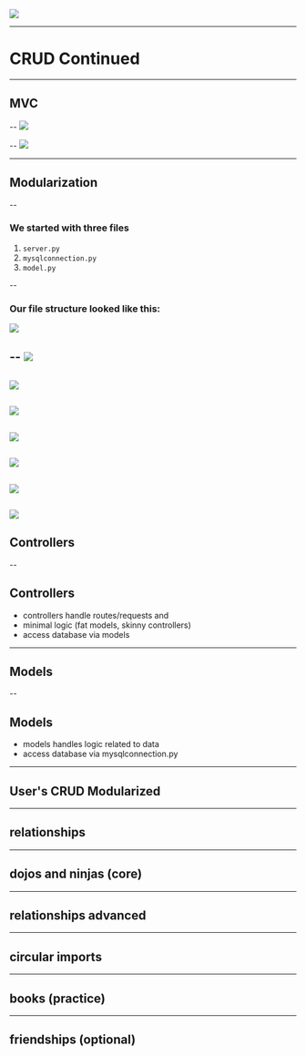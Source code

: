 ![](../images/coding_dojo_logo_white.png)
<!-- .slide:data-background="#000000" -->

---
<!-- .slide:data-background="#000000" -->
# CRUD Continued
---
## MVC
--
![](../images/mvc.png)
<!-- .element: data-trim class="r-stretch r-fit-text" -->
--
![](../images/mvc2.png)
<!-- .element: data-trim class="r-stretch r-fit-text" -->
---
## Modularization
--
### We started with three files
1. `server.py`   <!-- .element: class="fragment" -->
2. `mysqlconnection.py`   <!-- .element: class="fragment" -->
3. `model.py`   <!-- .element: class="fragment" -->

--
### Our file structure looked like this:
![](../images/pre-mod.png)
<!-- .element:class="r-stretch" -->
<!-- .element:class="fragment" -->
--
![](../images/mod1.png)
--
![](../images/mod2.png)
--
![](../images/mod3.png)
--
![](../images/mod4.png)
--
![](../images/mod5.png)
--
![](../images/mod6.png)
--
![](../images/mod7.png)
---
## Controllers
--
## Controllers
- controllers handle routes/requests and <!-- .element: class="fragment" -->
- minimal logic (fat models, skinny controllers) <!-- .element: class="fragment" -->
- access database via models <!-- .element: class="fragment" -->
---
## Models
--
## Models
- models handles logic related to data <!-- .element: class="fragment" -->
- access database via mysqlconnection.py <!-- .element: class="fragment" -->
---
## User's CRUD Modularized
---
## relationships
---
## dojos and ninjas (core)
---
## relationships advanced
---
## circular imports
---
## books (practice)
---
## friendships (optional)

